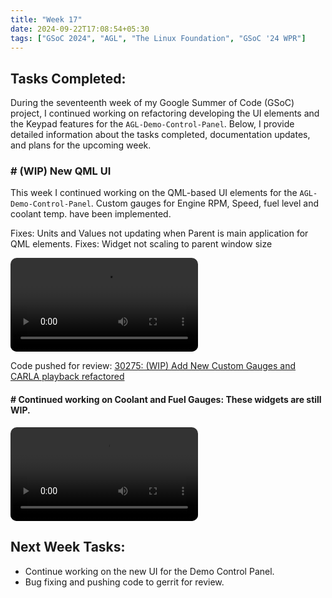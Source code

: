 ```yaml
---
title: "Week 17"
date: 2024-09-22T17:08:54+05:30
tags: ["GSoC 2024", "AGL", "The Linux Foundation", "GSoC '24 WPR"]
---
```


## Tasks Completed:

During the seventeenth week of my Google Summer of Code (GSoC) project, I continued working on refactoring developing the UI elements and the Keypad features for the `AGL-Demo-Control-Panel`. Below, I provide detailed information about the tasks completed, documentation updates, and plans for the upcoming week.

### # (WIP) New QML UI

This week I continued working on the QML-based UI elements for the `AGL-Demo-Control-Panel`.  Custom gauges for Engine RPM, Speed, fuel level and coolant temp. have been implemented.

Fixes: Units and Values not updating when Parent is main application for QML elements.
Fixes: Widget not scaling to parent window size

<video src="./V1.mp4" controls="controls" style="max-width: auto; border-radius: 10px">
</video>

Code pushed for review: [30275: (WIP) Add New Custom Gauges and CARLA playback refactored](https://gerrit.automotivelinux.org/gerrit/c/src/agl-demo-control-panel/+/30275)

#### # Continued working on Coolant and Fuel Gauges: These widgets are still WIP.

<video src="./V2.mp4" controls="controls" style="max-width: auto; border-radius: 10px">
</video>

## Next Week Tasks:

- Continue working on the new UI for the Demo Control Panel.
- Bug fixing and pushing code to gerrit for review.
